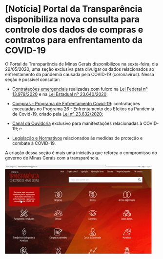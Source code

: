 
# [Notícia] Portal da Transparência disponibiliza nova consulta para controle dos dados de compras e contratos para enfrentamento da COVID-19

O Portal da Transparência de Minas Gerais disponibilizou na sexta-feira, dia 29/05/2020, uma seção exclusiva para divulgar os dados relacionados ao enfrentamento da pandemia causada pela COVID-19 (coronavírus). Nessa seção é possível consultar:

* [Contratações emergenciais](http://www.transparencia.dadosabertos.mg.gov.br/dataset/contratacoes-coronavirus) realizadas com fulcro na [Lei Federal nº 13.979/2020](http://www.planalto.gov.br/ccivil_03/_ato2019-2022/2020/lei/L13979.htm) e na [Lei Estadual nº 23.640/2020](https://www.almg.gov.br/consulte/legislacao/completa/completa.html?tipo=LEI&num=23640&comp=&ano=2020);

* [Compras - Programa de Enfrentamento Covid-19](http://transparencia.mg.gov.br/covid-19/compras-contratos): contratações executadas no Programa 26 - Enfrentamento dos Efeitos da Pandemia de Covid-19, criado pela [Lei nº 23.632/2020](https://www.almg.gov.br/consulte/legislacao/completa/completa-nova-min.html?tipo=LEI&num=23632&comp=&ano=2020&texto=consolidado);

* [Canal da Ouvidoria](http://www.ouvidoriageral.mg.gov.br/coronavirus) exclusivo para manifestações relacionadas à COVID-19; e

* [Legislação e Normativos](http://transparencia.mg.gov.br/covid-19/legislacao-e-normativos) relacionados às medidas de proteção e combate à COVID-19.

A criação dessa seção é mais uma iniciativa que reforça o compromisso do governo de Minas Gerais com a transparência.

![](static/consulta-covid.gif)
